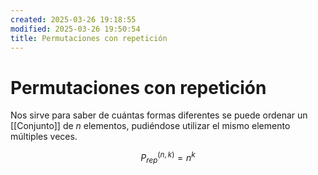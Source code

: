 ```yaml
---
created: 2025-03-26 19:18:55
modified: 2025-03-26 19:50:54
title: Permutaciones con repetición
---
```


# Permutaciones con repetición

Nos sirve para saber de cuántas formas diferentes se puede ordenar un [[Conjunto]] de $n$ elementos, pudiéndose utilizar el mismo elemento múltiples veces.

$$
P_{rep}^{(n, k)} = n^k
$$
